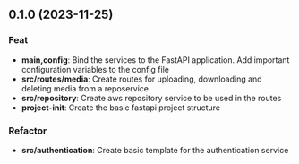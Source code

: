 ## 0.1.0 (2023-11-25)

### Feat

- **main,config**: Bind the services to the FastAPI application. Add important configuration variables to the config file
- **src/routes/media**: Create routes for uploading, downloading and deleting media from a reposervice
- **src/repository**: Create aws repository service to be used in the routes
- **project-init**: Create the basic fastapi project structure

### Refactor

- **src/authentication**: Create basic template for the authentication service
